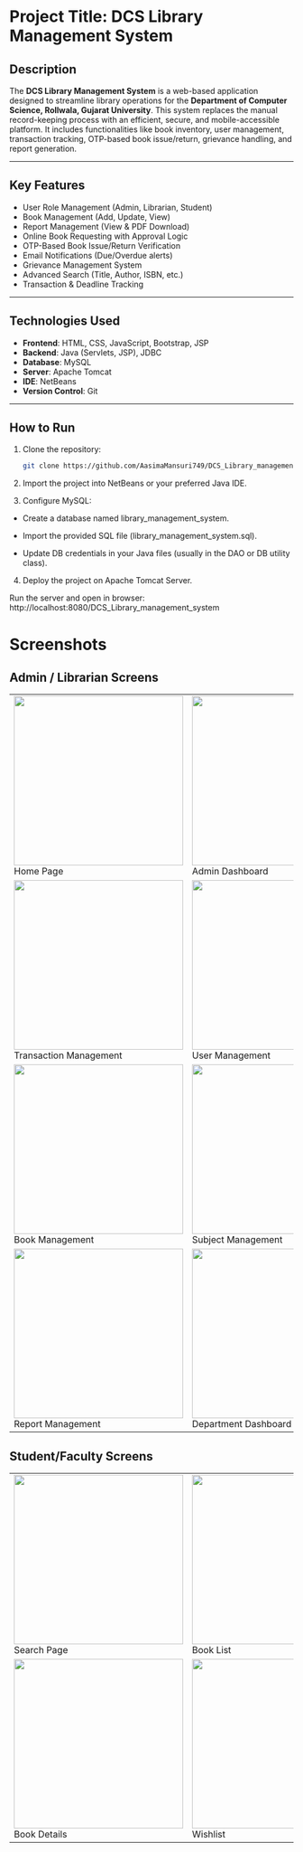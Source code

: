 #  Project Title: DCS Library Management System

##  Description
The **DCS Library Management System** is a web-based application designed to streamline library operations for the **Department of Computer Science, Rollwala, Gujarat University**. This system replaces the manual record-keeping process with an efficient, secure, and mobile-accessible platform. It includes functionalities like book inventory, user management, transaction tracking, OTP-based book issue/return, grievance handling, and report generation.

---

##  Key Features

- User Role Management (Admin, Librarian, Student)
- Book Management (Add, Update, View)
- Report Management (View & PDF Download)
- Online Book Requesting with Approval Logic
- OTP-Based Book Issue/Return Verification
- Email Notifications (Due/Overdue alerts)
- Grievance Management System
- Advanced Search (Title, Author, ISBN, etc.)
- Transaction & Deadline Tracking

---

##  Technologies Used

- **Frontend**: HTML, CSS, JavaScript, Bootstrap, JSP  
- **Backend**: Java (Servlets, JSP), JDBC  
- **Database**: MySQL  
- **Server**: Apache Tomcat  
- **IDE**: NetBeans  
- **Version Control**: Git  

---

##  How to Run

1. Clone the repository:
   ```bash
   git clone https://github.com/AasimaMansuri749/DCS_Library_management_system-.git
2. Import the project into NetBeans or your preferred Java IDE.

3. Configure MySQL:

  - Create a database named library_management_system.
   
  - Import the provided SQL file (library_management_system.sql).
   
  - Update DB credentials in your Java files (usually in the DAO or DB utility class).

4. Deploy the project on Apache Tomcat Server.

Run the server and open in browser:
http://localhost:8080/DCS_Library_management_system
#  Screenshots
## Admin / Librarian Screens
<table> <tr> <td><img src="ScreenShots/HomePage.png" width="300"/><br>Home Page</td> <td><img src="ScreenShots/adminDashBoard.png" width="300"/><br>Admin Dashboard</td> </tr> <tr> <td><img src="ScreenShots/transaction.png" width="300"/><br>Transaction Management</td> <td><img src="ScreenShots/user.png" width="300"/><br>User Management</td> </tr> <tr> <td><img src="ScreenShots/books.png" width="300"/><br>Book Management</td> <td><img src="ScreenShots/subjects.png" width="300"/><br>Subject Management</td> </tr> <tr> <td><img src="ScreenShots/reports.png" width="300"/><br>Report Management</td> <td><img src="ScreenShots/deptDashBoard.png" width="300"/><br>Department Dashboard</td> </tr> </table>

## Student/Faculty Screens
<table> <tr> <td><img src="ScreenShots/SearchPage.png" width="300"/><br>Search Page</td> <td><img src="ScreenShots/bookList.png" width="300"/><br>Book List</td> </tr> <tr> <td><img src="ScreenShots/BookDetail.png" width="300"/><br>Book Details</td> <td><img src="ScreenShots/Wishlist.png" width="300"/><br>Wishlist</td> </tr> </table>
